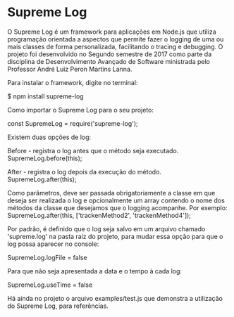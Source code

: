 # Supreme Log

O Supreme Log é um framework para aplicações em Node.js que utiliza programação orientada a aspectos que permite fazer o logging de uma ou mais classes de forma personalizada, facilitando o tracing e debugging. O projeto foi desenvolvido no Segundo semestre de 2017 como parte da disciplina de Desenvolvimento Avançado de Software ministrada pelo Professor André Luiz Peron Martins Lanna.

Para instalar o framework, digite no terminal:

$ npm install supreme-log

Como importar o Supreme Log para o seu projeto:

const SupremeLog = require('supreme-log');

Existem duas opções de log:

Before - registra o log antes que o método seja executado.
SupremeLog.before(this);

After - registra o log depois da execução do método.
SupremeLog.after(this);

Como parâmetros, deve ser passada obrigatoriamente a classe em que deseja ser realizada o log e opcionalmente um array contendo o nome dos métodos da classe que desejamos que o logging acompanhe. Por exemplo:
SupremeLog.after(this, ['trackenMethod2', 'trackenMethod4']);

Por padrão, é definido que o log seja salvo em um arquivo chamado 'supreme.log' na pasta raiz do projeto, para mudar essa opção para que o log possa aparecer no console:

SupremeLog.logFile = false

Para que não seja apresentada a data e o tempo à cada log:

SupremeLog.useTime = false

Há ainda no projeto o arquivo examples/test.js que demonstra a utilização do Supreme Log, para referências.
